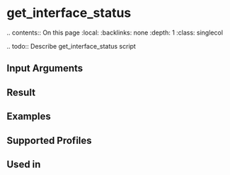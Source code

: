 

# get_interface_status

.. contents:: On this page
    :local:
    :backlinks: none
    :depth: 1
    :class: singlecol

.. todo::
    Describe get_interface_status script

Input Arguments
---------------

Result
------

Examples
--------

Supported Profiles
------------------

Used in
-------
